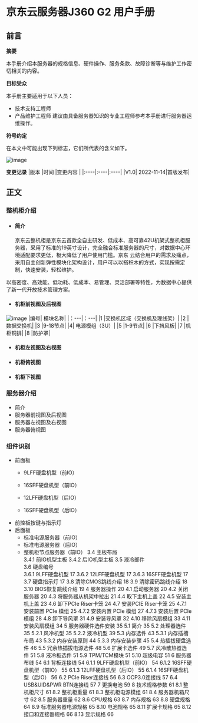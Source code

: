 # **京东云服务器J360 G2 用户手册**

## **前言** 

**摘要**

本手册介绍本服务器的规格信息、硬件操作、服务条款、故障诊断等与维护工作密切相关的内容。

**目标受众**

本手册主要适用于以下人员：
- 技术支持工程师
- 产品维护工程师
建议由具备服务器知识的专业工程师参考本手册进行服务器运维操作。

**符号约定**

在本文中可能出现下列标志，它们所代表的含义如下。

![image](https://user-images.githubusercontent.com/117898035/202653027-28a1827f-bc45-4c24-a614-93eaf6db4609.png)

**变更记录**
|版本 |时间 |变更内容 |
|:----|:----|:----|
|V1.0| 2022-11-14|首版发布|
 
## **正文**
### 整机柜介绍	
  - #### 简介	
    京东云整机柜是京东云首款全自主研发、低成本、高可靠42U机架式整机柜服务器，采用了标准的19英寸设计，完全融合标准服务器的尺寸，对数据中心环境适配要求更低，极大降低了用户使用门槛。京东 云结合用户的需求及痛点，采用自主创新弹性模块化架构设计，用户可以以搭积木的方式，实现按需定制，快速安装，轻松维护。
    
  以高密度、高效能、低功耗、低成本、易管理、灵活部署等特性，为数据中心提供了新一代开放技术管理方案。

  - #### 机柜前视图及后视图	
  ![image](https://user-images.githubusercontent.com/117898035/202659523-c6eafb2d-56b7-41c4-8028-7738222ce62c.png)
|编号|	模块名称|
|：---|：---|
|1	|交换机区域（交换机及理线架）|
|2	|数据交换机|
|3	|9-18节点|
|4|	电源模组（3U）|
|5	|1-9节点|
|6	|下挡风板|
|7	|机柜铜排|
|8	|防护罩|

  - #### 机柜左视图及右视图	
  
  - #### 机柜俯视图	
  - #### 机柜下视图	
### 服务器介绍	
  - 简介	
  - 服务器前视图及后视图	
  - 服务器左视图及右视图	
  - 服务器俯视图	
### 组件识别	
  - 前面板	
    -	9LFF硬盘机型（前IO）	


    - 16SFF硬盘机型（前IO）	
    - 12LFF硬盘机型（后IO）	
    - 16SFF硬盘机型（后IO）	
  - 前控板按键与指示灯	
  - 后面板	
 	- 标准电源服务器（前IO）	
    - 标准电源服务器（后IO）	
    - 整机柜节点服务器（前IO）	
3.4	主板布局	
3.4.1	前IO机型主板	
3.4.2	后IO机型主板	
3.5	液冷部件	
3.6	硬盘编号	
3.6.1	9LFF硬盘机型	17
3.6.2	12LFF硬盘机型	17
3.6.3	16SFF硬盘机型	17
3.7	硬盘指示灯	17
3.8	清除CMOS跳线介绍	18
3.9	清除密码跳线介绍	18
3.10	BIOS恢复跳线介绍	19
4	服务器操作	20
4.1	启动服务器	20
4.2	关闭服务器	20
4.3	将服务器从机架中拉出	21
4.4	取下主机上盖	22
4.5	安装主机上盖	23
4.6	卸下PCIe Riser卡笼	24
4.7	安装PCIE Riser卡笼	25
4.7.1	安装前置 PCIe 模组	25
4.7.2	安装内置 PCIe 模组	27
4.7.3	安装后置 PCIe 模组	28
4.8	卸下导风罩	31
4.9	安装导风罩	32
4.10	移除风扇模组	33
4.11	安装风扇模组	34
5	服务器硬件选件安装	35
5.1	简介	35
5.2	处理器选件	35
5.2.1	风冷机型	35
5.2.2	液冷机型	39
5.3	内存选件	43
5.3.1	内存插槽布局	43
5.3.2	内存安装原则	44
5.3.3	内存安装步骤	45
5.4	热插拔硬盘选件	46
5.5	冗余热插拔电源选件	48
5.6	扩展卡选件	49
5.7	风冷散热器选件	51
5.8	液冷板选件	51
5.9	TPM/TCM模块	51
5.10	超级电容	51
6	服务器布线	54
6.1	背板连接线	54
6.1.1	9LFF硬盘机型（前IO）	54
6.1.2	16SFF硬盘机型（前IO）	55
6.1.3	12LFF硬盘机型（后IO）	55
6.1.4	16SFF硬盘机型（后IO）	56
6.2	PCIe Riser连接线	56
6.3	OCP3.0连接线	57
6.4	USB&UID&PWR BTN连接线	57
7	更换电池	59
8	技术规格参数	61
8.1	整机柜尺寸	61
8.2	整机柜重量	61
8.3	整机柜电源模组	61
8.4	服务器机箱尺寸	62
8.5	服务器重量	62
8.6	CPU规格	63
8.7	内存规格	63
8.8	硬盘规格	64
8.9	标准服务器电源规格	65
8.10	电池规格	65
8.11	扩展卡规格	65
8.12	接口和连接器规格	66
8.13	显示规格	66



